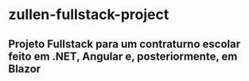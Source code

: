 # zullen-fullstack-project
<h2>Projeto Fullstack para um contraturno escolar feito em .NET, Angular e, posteriormente, em Blazor</h2> 
